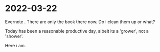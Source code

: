 # 2022-03-22

Evernote 
    . There are only the book there now. Do i clean them up or what?

    
Today has been a reasonable productive day, albeit its a 'grower', not a 'shower'. 

Here i am.
